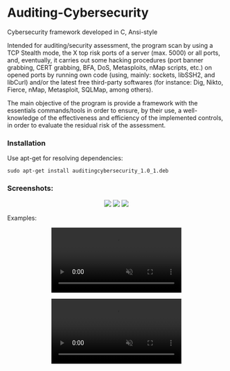 # Auditing-Cybersecurity
Cybersecurity framework developed in C, Ansi-style

Intended for auditing/security assessment, the program scan by using a TCP Stealth mode, the X top risk ports of a server (max. 5000) or all ports, and, eventually, it carries out some hacking procedures (port banner grabbing, CERT grabbing, BFA, DoS, Metasploits, nMap scripts, etc.) on opened ports by running own code (using, mainly: sockets, libSSH2, and libCurl) and/or the latest free third-party softwares (for instance: Dig, Nikto, Fierce, nMap, Metasploit, SQLMap, among others). 

The main objective of the program is provide a framework with the essentials commands/tools in order to ensure, by their use, a well-knowledge of the effectiveness and efficiency of the implemented controls, in order to evaluate the residual risk of the assessment.

### Installation
Use apt-get for resolving dependencies:
```
sudo apt-get install auditingcybersecurity_1.0_1.deb
```
### Screenshots:
<p align="center">
  <img src="https://user-images.githubusercontent.com/40904281/189545286-e5327404-3d63-4073-8bef-efd66270ff39.png"/>
  <img src="https://user-images.githubusercontent.com/40904281/189545322-daca1b4b-3bed-43c3-8379-88d8bbe457db.png"/>
  <img src="https://user-images.githubusercontent.com/40904281/189545354-29e2da3e-6b6c-4c5e-947b-7e6464a1b708.png"/>
</p>

Examples:

<p align="center">
<video src="https://user-images.githubusercontent.com/40904281/177245945-6bf3ead6-f04d-44d4-8b78-b8dad5701785.mp4" autoplay loop muted> </video>
</p>

<p align="center">
<video src="https://user-images.githubusercontent.com/40904281/177363811-5113a632-c9cb-4620-9fdb-95c08645c802.mp4" autoplay loop muted> </video>
</p>
